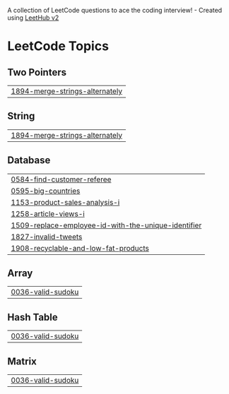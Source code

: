 A collection of LeetCode questions to ace the coding interview! - Created using [LeetHub v2](https://github.com/arunbhardwaj/LeetHub-2.0)
<!---LeetCode Topics Start-->
# LeetCode Topics
## Two Pointers
|  |
| ------- |
| [1894-merge-strings-alternately](https://github.com/Dev-Lakshay-Yadav/Leetcode/tree/master/1894-merge-strings-alternately) |
## String
|  |
| ------- |
| [1894-merge-strings-alternately](https://github.com/Dev-Lakshay-Yadav/Leetcode/tree/master/1894-merge-strings-alternately) |
## Database
|  |
| ------- |
| [0584-find-customer-referee](https://github.com/Dev-Lakshay-Yadav/Leetcode/tree/master/0584-find-customer-referee) |
| [0595-big-countries](https://github.com/Dev-Lakshay-Yadav/Leetcode/tree/master/0595-big-countries) |
| [1153-product-sales-analysis-i](https://github.com/Dev-Lakshay-Yadav/Leetcode/tree/master/1153-product-sales-analysis-i) |
| [1258-article-views-i](https://github.com/Dev-Lakshay-Yadav/Leetcode/tree/master/1258-article-views-i) |
| [1509-replace-employee-id-with-the-unique-identifier](https://github.com/Dev-Lakshay-Yadav/Leetcode/tree/master/1509-replace-employee-id-with-the-unique-identifier) |
| [1827-invalid-tweets](https://github.com/Dev-Lakshay-Yadav/Leetcode/tree/master/1827-invalid-tweets) |
| [1908-recyclable-and-low-fat-products](https://github.com/Dev-Lakshay-Yadav/Leetcode/tree/master/1908-recyclable-and-low-fat-products) |
## Array
|  |
| ------- |
| [0036-valid-sudoku](https://github.com/Dev-Lakshay-Yadav/Leetcode/tree/master/0036-valid-sudoku) |
## Hash Table
|  |
| ------- |
| [0036-valid-sudoku](https://github.com/Dev-Lakshay-Yadav/Leetcode/tree/master/0036-valid-sudoku) |
## Matrix
|  |
| ------- |
| [0036-valid-sudoku](https://github.com/Dev-Lakshay-Yadav/Leetcode/tree/master/0036-valid-sudoku) |
<!---LeetCode Topics End-->